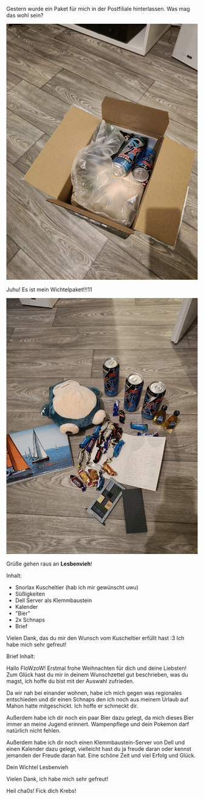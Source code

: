 Gestern wurde ein Paket für mich in der Postfiliale hinterlassen.
Was mag das wohl sein?

![Mein fast geschlossenes Wichtelpaket](./IMG20221223172849.jpg)

Juhu! Es ist mein Wichtelpaket!!!11

![Mein fast geschlossenes Wichtelpaket](./IMG20221223173334.jpg)

Grüße gehen raus an **Lesbenvieh**!

Inhalt:
- Snorlax Kuscheltier (hab ich mir gewünscht uwu)
- Süßigkeiten
- Dell Server als Klemmbaustein
- Kalender
- "Bier"
- 2x Schnaps
- Brief

Vielen Dank, das du mir den Wunsch vom Kuscheltier erfüllt hast :3
Ich habe mich sehr gefreut!

Brief Inhalt:

Hallo FloWzoW!
Erstmal frohe Weihnachten für dich und deine Liebsten!
Zum Glück hast du mir in deinem Wunschzettel gut beschrieben, was du magst, ich hoffe du bist mit der Auswahl zufrieden.

Da wir nah bei einander wohnen, habe ich mich gegen was regionales entschieden und dir einen Schnaps den ich noch aus meinem Urlaub auf Mahon hatte mitgeschickt. Ich hoffe er schmeckt dir.

Außerdem habe ich dir noch ein paar Bier dazu gelegt, da mich dieses Bier immer an meine Jugend erinnert. Wampenpflege und dein Pokemon darf natürlich nicht fehlen.

Außerdem habe ich dir noch einen Klemmbaustein-Server von Dell und einen Kalender dazu gelegt, vielleicht hast du ja freude daran oder kennst jemanden der Freude daran hat.
Eine schöne Zeit und viel Erfolg und Glück.

Dein Wichtel Lesbenvieh


Vielen Dank, ich habe mich sehr gefreut!

Heil cha0s! Fick dich Krebs!